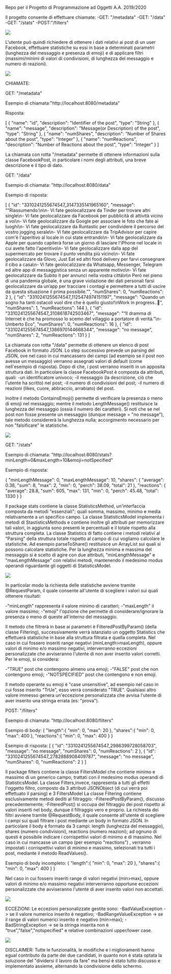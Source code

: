 Repo per il Progetto di Programmazione ad Oggetti A.A. 2019/2020

Il progetto consente di effettuare chiamate:
-GET: "/metadata"
-GET: "/data"
-GET: "/stats"
-POST:"/filters"

<img src="/README_Files/Use Case Diagram.jpg">

L'utente può quindi richiedere di ottenere i dati relativi ai post di un user Facebook, effettuare statistiche su essi in base a determinati parametri (lunghezza del messaggio e presenza di emoji) e di applicare filtri (massimi/minimi di valori di condivisioni, di lunghezza del messaggio e numero di reazioni).

<img src="/README_Files/Sequence Diagram.jpg">

CHIAMATE:

GET: "/metadata"

Esempio di chiamata:"http://localhost:8080/metadata"

Risposta:

[
 { "name": "id", "description": "Identifier of the post", "type": "String" },
 { "name": "message", "description": "Message(or Description) of the post", "type": "String" },
 { "name": "numShares", "description": "Number of Shares about the post", "type": "Integer" },
 { "name": "numReactions", "description": "Number of Reactions about the post", "type": "Integer" }
]

La chiamata con rotta "/metadata" permette di ottenere informazioni sulla classe FacebookPost, in particolare i nomi degli attributi, una breve descrizione e il tipo di dato.

GET: "/data"

Esempio di chiamata: "http://localhost:8080/data"

Esempio di risposta:

[
 { "id": "3310241255674547_3147335141965160",
 "message": "“Riassumendo:\n\n- Vi fate geolocalizzare da Tinder per trovare altri single\n- Vi fate geolocalizzare da Facebook per pubblicità di attività vicino a voi\n- Vi fate geolocalizzare da Google per associare le foto che fate ai luoghi\n- Vi fate geolocalizzare da Runtastic per condividere il percorso del vostro jogging serale\n- Vi fate geolocalizzare da TripAdvisor per capire com'è l'aperitivo al locale in cui state entrando\n- Vi fate geolocalizzare da Apple per quando capiterà forse un giorno di lasciare l'iPhone nel locale in cui avete fatto l'aperitivo\n- Vi fate geolocalizzare dalla app del supermercato per trovare il punto vendita più vicino\n- Vi fate geolocalizzare da Glovo, Just Eat ed altri food delivery per farvi consegnare il cibo a casa\n- Vi fate geolocalizzare da Whatsapp, Messenger, Telegram ed altre app di messaggistica senza un apparente motivo\n- Vi fate geolocalizzare da Subito it per annunci nella vostra città\n\n Però nel pieno di una pandemia globale, è una grave violazione dei dati personali farsi geolocalizzare da un’app per tracciare i contagi e permettere a tutti di uscire da questa situazione il prima possibile.”",
 "numShares": 0,
 "numReactions": 2 },
 { "id": "3310241255674547_1125474974151197",
 "message": "Quando un sogno ha tanti ostacoli vuol dire che è quello giusto!\nWork in progress..💃",
 "numShares": 1,
 "numReactions": 144 },
 { "id": "3310241255674547_3108618742503467",
 "message": "“Il dramma di Internet è che ha promosso lo scemo del villaggio a portatore di verità.”\n- Umberto Eco",
 "numShares": 0,
 "numReactions": 16 },
 { "id": "3310241255674547_1386970144668344",
 "message": "no message",
 "numShares": 2,
 "numReactions": 131 }
]

La chiamata con rotta "/data" permette di ottenere un elenco di post Facebook in formato JSON.
Lo step successivo prevede un parsing del JSON, ove nel caso in cui mancassero dei campi (ad esempio se il post non avesse un messaggio) verranno assegnati valori di default (come nell'esempio di risposta). Dopo di che, i post verranno inseriti in un apposita struttura dati.
In particolare la classe FacebookPost è composta da attributi, quali:
-un identificatore univoco;
-il messaggio (la descrizione, ciò che l'utente ha scritto) nel post;
-il numero di condivisioni del post;
-il numero di reazioni (likes, cuore, abbraccio, arrabiato) del post.

Inoltre il metodo ContainsEmoji() permette di verificare la presenza o meno di emoji nel messaggio; mentre il metodo LengthMessage() restituisce la lunghezza del messaggio (ossia il numero dei caratteri). Si noti che se nel post non fosse presente un messaggio (dunque message = "no message"), tale metodo considererà la lunghezza nulla; accorgimento necessario per non "falsificare" le statistiche.

<img src="/README_Files/Model Class Diagram.jpg">

GET: "/stats"

Esempio di chiamata: "http://localhost:8080/stats?minLength=0&maxLength=10&emoji=notSpecified"

Esempio di risposta:

{
    "minLengthMessage": 0,
    "maxLengthMessage": 10,
    "shares": {
        "average": 0.38,
        "sum": 8,
        "max": 2,
        "min": 0,
        "perch": 38.09,
        "total": 21
    },
    "reactions": {
        "average": 28.8,
        "sum": 605,
        "max": 131,
        "min": 0,
        "perch": 45.48,
        "total": 1330
    }
}

Il package stats contiene la classe StatisticsMethod, un'interfaccia composta da metodi "essenziali"; quali somma, massimo, minimo e media relativamente a un specifico campo.
La classe StatisticsModel implementa i metodi di StastisticsMethods e contiene inoltre gli attributi per memorizzare tali valori, in aggiunta sono presenti
le percentuali e il totale rispetto alla struttura completa.
La classe Statistics di fatto contiene i metodi relativi al "Parsing" della struttura totale rispetto al campo di cui vogliamo calcolare le statistiche.
Ad esempio parseToShare() restituisce un ArrayList<Integer> sui quali si possono calcolare statistiche.
Per la lunghezza minima e massima del messaggio si è scelto di agire con due attributi, "minLengthMessage" e "maxLengthMessage" con relativi metodi, mantenendo il medesimo
modus operandi riguardante gli oggetti di StatisticsModel.

<img src="/README_Files/Stats Class Diagram.jpg">

In particolar modo la richiesta delle statistiche avviene tramite @RequestParam, il quale consente all'utente di scegliere i valori sui quali ottenere risultati:

-"minLength" rappresenta il valore minimo di caratteri;
-"maxLength" il valore massimo;
-"emoji" l'opzione che permette di considerare/ignorare la presenza o meno di queste all'interno del messaggio.

Il metodo che filtrerà in base ai parametri è FilteredPostByParam() (della classe Filtering), successivamente verrà istanziato un oggetto Statistics che effettuerà statistiche in base alla struttura filtrata e quella completa.
Nel caso in cui fossero inseriti range negativi (minLength>maxLength), oppure valori di minimo e/o massimo negativi, interverranno eccezioni personalizzate che avviseranno l'utente di non aver inserito valori corretti.
Per le emoji, si considera:

-"TRUE" post che contengono almeno una emoji;
-"FALSE" post che non contengono emoji;
-"NOTSPECIFIED"  post che contengono e non emoji.

Il metodo operante su emoji è "case unsensitive", ad esempio nel caso in cui fosse inserito "TrUe", esso verrà considerato "TRUE".
Qualsiasi altro valore immesso genera un'eccezione personalizzata che avvisa l'utente di aver inserito una stringa errata (es: "prova").

POST: "/filters"

Esempio di chiamata: "http://localhost:8080/filters"

Esempio di body:
{
 "length":{
	"min": 0,
	"max": 20
	},
"shares":{
    	"min": 0,
    	"max": 400
	},
"reactions":{
    	"min": 0,
    	"max": 400
	}
}

Esempio di risposta:
[
 { "id": "3310241255674547_2986399728058703",
 "message": "no message",
 "numShares": 0,
 "numReactions": 2 },
 { "id": "3310241255674547_2782888908409787",
 "message": "no message",
 "numShares": 0,
 "numReactions": 2 }
]

Il package filters contiene la classe FiltersModel che contiene minimo e massimo di un generico campo, trattati con il medesimo modus operandi di StatisticsModel.
La classe Filters,invece, rappresenta a tutti gli effetti l'oggetto filtro, composto da 3 attributi JSONObject (di cui verrà poi effettuato il parsing) e 3 FiltersModel
La classe Filtering contiene esclusivamente metodi dediti al filtraggio:
-FilteredPostByParam(), discusso precedentemente;
-FilteredPost() si occupa del filtraggio dei post rispetto ai valori inseriti nel body, dunque il filtraggio vero e proprio.
La richiesta dei filtri avviene tramite @RequestBody, il quale consente all'utente di scegliere i campi sui quali filtrare i post mediante un body in formato JSON.
In particolare il body è formato da 3 campi: length (lunghezza del messaggio), shares (numero condivisioni), reactions (numero reazioni); ad ognuno di questi è possibile indicare i corrispettivi valori di minimo e di massimo.
Nel caso in cui mancasse un campo (per esempio "reactions") , verranno impostati i corrispettivi valori di minimo e massimo, selezionati tra tutti i post, mediante il metodo ReadValues().

Esempio di body incompleto:
{
	"length":{
		"min": 0,
		"max": 20
		},
	"shares":{
		"min": 0,
    		"max": 400
		}
}

Nel caso in cui fossero inseriti range di valori negativi (min>max), oppure valori di minimo e/o massimo negativi interverranno opportune eccezioni personalizzate che avviseranno l'utente di aver inserito valori non accettati.

<img src="/README_Files/Filters Class Diagram.jpg">


ECCEZIONI:
Le eccezioni personalizzate gestite sono:
-BadValueException -> se il valore numerico inserito è negativo;
-BadRangeValueException -> se il range di valori numerici inserito è negativo (min>max);
-BadStringException -> se la stringa inserita non è "true","false","notspecified" e relative combinazioni upper/lower case.

<img src="/README_Files/Exceptions Class Diagram.jpg">

DISCLAIMER:  Tutte le funzionalità, le modifiche e i miglioramenti hanno egual contributo da parte dei due candidati, in quanto non è stata optata la soluzione del "dividersi il lavoro da fare" ma bensì è stato tutto discusso e implementato assieme, alternando la condivisione dello schermo.
